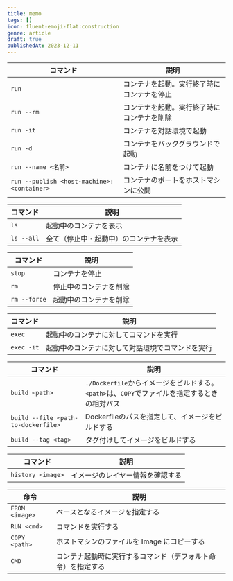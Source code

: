```yaml
---
title: memo
tags: []
icon: fluent-emoji-flat:construction
genre: article
draft: true
publishedAt: 2023-12-11
---
```


| コマンド                                   | 説明                                       |
| ------------------------------------------ | ------------------------------------------ |
| `run`                                      | コンテナを起動。実行終了時にコンテナを停止 |
| `run --rm`                                 | コンテナを起動。実行終了時にコンテナを削除 |
| `run -it`                                  | コンテナを対話環境で起動                   |
| `run -d`                                   | コンテナをバックグラウンドで起動           |
| `run --name <名前>`                        | コンテナに名前をつけて起動                 |
| `run --publish <host-machine>:<container>` | コンテナのポートをホストマシンに公開       |

| コマンド   | 説明                                   |
| ---------- | -------------------------------------- |
| `ls`       | 起動中のコンテナを表示                 |
| `ls --all` | 全て（停止中・起動中）のコンテナを表示 |

| コマンド     | 説明                   |
| ------------ | ---------------------- |
| `stop`       | コンテナを停止         |
| `rm`         | 停止中のコンテナを削除 |
| `rm --force` | 起動中のコンテナを削除 |

| コマンド   | 説明                                             |
| ---------- | ------------------------------------------------ |
| `exec`     | 起動中のコンテナに対してコマンドを実行           |
| `exec -it` | 起動中のコンテナに対して対話環境でコマンドを実行 |

| コマンド                            | 説明                                                                                         |
| ----------------------------------- | -------------------------------------------------------------------------------------------- |
| `build <path>`                      | `./Dockerfile`からイメージをビルドする。`<path>`は、`COPY`でファイルを指定するときの相対パス |
| `build --file <path-to-dockerfile>` | Dockerfileのパスを指定して、イメージをビルドする                                             |
| `build --tag <tag>`                 | タグ付けしてイメージをビルドする                                                             |

| コマンド          | 説明                             |
| ----------------- | -------------------------------- |
| `history <image>` | イメージのレイヤー情報を確認する |

| 命令           | 説明                                                         |
| -------------- | ------------------------------------------------------------ |
| `FROM <image>` | ベースとなるイメージを指定する                               |
| `RUN <cmd>`    | コマンドを実行する                                           |
| `COPY <path>`  | ホストマシンのファイルを Image にコピーする                  |
| `CMD`          | コンテナ起動時に実行するコマンド（デフォルト命令）を指定する |
